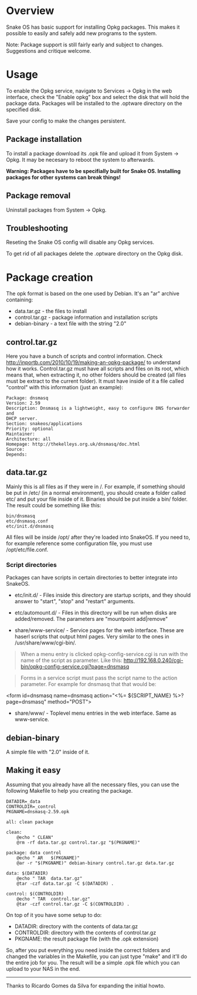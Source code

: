 # Overview #

Snake OS has basic support for installing Opkg packages. This makes it possible to easily and safely add new programs to the system.

Note: Package support is still fairly early and subject to changes. Suggestions and critique welcome.

# Usage #

To enable the Opkg service, navigate to Services -> Opkg in the web interface, check the "Enable opkg" box and select the disk that will hold the package data. Packages will be installed to the .optware directory on the specified disk.

Save your config to make the changes persistent.


## Package installation ##

To install a package download its .opk file and upload it from System -> Opkg. It may be necesary to reboot the system to afterwards.

**Warning: Packages have to be specifially built for Snake OS. Installing packages for other systems can break things!**

## Package removal ##

Uninstall packages from System -> Opkg.

## Troubleshooting ##

Reseting the Snake OS config will disable any Opkg services.

To get rid of all packages delete the .optware directory on the Opkg disk.


# Package creation #

The opk format is based on the one used by Debian. It's an "ar" archive containing:
  * data.tar.gz - the files to install
  * control.tar.gz - package information and installation scripts
  * debian-binary - a text file with the string "2.0"


## control.tar.gz ##

Here you have a bunch of scripts and control information. Check
http://inportb.com/2010/10/19/making-an-opkg-package/ to understand how it
works. Control.tar.gz must have all scripts and files on its root, which means that, when extracting it, no other folders should be created (all files must be extract to the current folder). It must have inside of it a file called "control" with this information (just an
example):

```
Package: dnsmasq
Version: 2.59
Description: Dnsmasq is a lightweight, easy to configure DNS forwarder and
DHCP server.
Section: snakeos/applications
Priority: optional
Maintainer:
Architecture: all
Homepage: http://thekelleys.org.uk/dnsmasq/doc.html
Source:
Depends:
```

## data.tar.gz ##

Mainly this is all files as if they were in /. For example, if something
should be put in /etc/ (in a normal environment), you should create a
folder called etc/ and put your file inside of it. Binaries should be put
inside a bin/ folder. The result could be something like this:

```
bin/dnsmasq
etc/dnsmasq.conf
etc/init.d/dnsmasq
```

All files will be inside /opt/ after they're loaded into SnakeOS. If you need to, for example reference some configuration file, you must use /opt/etc/file.conf.


### Script directories ###

Packages can have scripts in certain directories to better integrate into SnakeOS.

  * etc/init.d/ - Files inside this directory are startup scripts, and they should answer to "start", "stop" and "restart" arguments.

  * etc/automount.d/ - Files in this directory will be run when disks are added/removed. The parameters are "mountpoint add|remove"

  * share/www-service/ - Service pages for the web interface. These are haserl scripts that output html pages. Very similar to the ones in /usr/share/www/cgi-bin/.
> When a menu entry is clicked opkg-config-service.cgi is run with the name of the script as parameter. Like this: http://192.168.0.240/cgi-bin/opkg-config-service.cgi?page=dnsmasq

> Forms in a service script must pass the script name to the action parameter. For example for dnsmasq that that would be:
> 

&lt;form id=dnsmasq name=dnsmasq action="&lt;%= ${SCRIPT\_NAME} %&gt;?page=dnsmasq" method="POST"&gt;



  * share/www/ - Toplevel menu entries in the web interface. Same as www-service.


## debian-binary ##

A simple file with "2.0" inside of it.


## Making it easy ##

Assuming that you already have all the necessary files, you can use the following
Makefile to help you creating the package.
```
DATADIR=_data
CONTROLDIR=_control
PKGNAME=dnsmasq-2.59.opk

all: clean package

clean:
	@echo " CLEAN"
	@rm -rf data.tar.gz control.tar.gz "$(PKGNAME)"

package: data control
	@echo " AR   $(PKGNAME)"
	@ar -r "$(PKGNAME)" debian-binary control.tar.gz data.tar.gz

data: $(DATADIR)
	@echo " TAR  data.tar.gz"
	@tar -czf data.tar.gz -C $(DATADIR) .

control: $(CONTROLDIR)
	@echo " TAR  control.tar.gz"
	@tar -czf control.tar.gz -C $(CONTROLDIR) .

```

On top of it you have some setup to do:

  * DATADIR: directory with the contents of data.tar.gz
  * CONTROLDIR: directory with the contents of control.tar.gz
  * PKGNAME: the result package file (with the .opk extension)

So, after you put everything you need inside the correct folders and
changed the variables in the Makefile, you can just type "make" and it'll
do the entire job for you. The result will be a simple .opk file which you
can upload to your NAS in the end.

---

Thanks to Ricardo Gomes da Silva for expanding the initial howto.